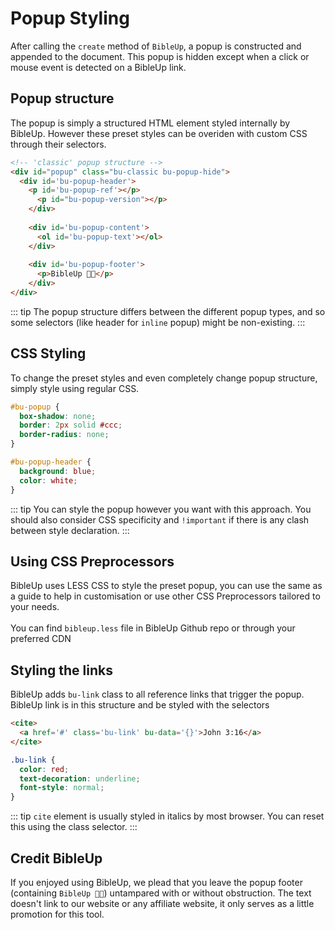 # Popup Styling

After calling the `create` method of `BibleUp`, a popup is constructed and appended to the document. This popup is hidden except when a click or mouse event is detected on a BibleUp link.

## Popup structure
The popup is simply a structured HTML element styled internally by BibleUp. However these preset styles can be overiden with custom CSS through their selectors.

```html
<!-- 'classic' popup structure -->
<div id="popup" class="bu-classic bu-popup-hide">
  <div id='bu-popup-header'>
    <p id='bu-popup-ref'></p>
	  <p id="bu-popup-version"></p>
	</div>
	
	<div id='bu-popup-content'>
	  <ol id='bu-popup-text'></ol>
	</div>
	
	<div id='bu-popup-footer'>
	  <p>BibleUp 📖💡</p>
	</div>
</div>
```

::: tip
The popup structure differs between the different popup types, and so some selectors (like header for `inline` popup) might be non-existing.
:::

## CSS Styling
To change the preset styles and even completely change popup structure, simply style using regular CSS.

```css
#bu-popup {
  box-shadow: none;
  border: 2px solid #ccc;
  border-radius: none;
}

#bu-popup-header {
  background: blue;
  color: white;
}
```
::: tip
You can style the popup however you want with this approach. You should also consider CSS specificity and `!important` if there is any clash between style declaration.
:::

## Using CSS Preprocessors
BibleUp uses LESS CSS to style the preset popup, you can use the same as a guide to help in customisation or use other CSS Preprocessors tailored to your needs. <br><br>
You can find `bibleup.less` file in BibleUp Github repo or through your preferred CDN

## Styling the links
BibleUp adds `bu-link` class to all reference links that trigger the popup. <br>BibleUp link is in this structure and be styled with the selectors

```html
<cite>
  <a href='#' class='bu-link' bu-data='{}'>John 3:16</a>
</cite>
```

```css
.bu-link {
  color: red;
  text-decoration: underline;
  font-style: normal;
}
```

::: tip
`cite` element is usually styled in italics by most browser. You can reset this using the class selector.
:::

## Credit BibleUp
If you enjoyed using BibleUp, we plead that you leave the popup footer (containing `BibleUp 📖💡`) untampared with or without obstruction. The text doesn't link to our website or any affiliate website, it only serves as a little promotion for this tool.
